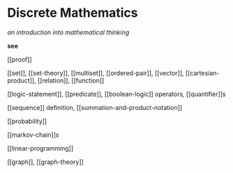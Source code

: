 # Discrete Mathematics

_an introduction into mathematical thinking_

**see**

[[proof]]

[[set]], [[set-theory]], [[multiset]], [[ordered-pair]], [[vector]], [[cartesian-product]], [[relation]], [[function]]

[[logic-statement]], [[predicate]], [[boolean-logic]] operators, [[quantifier]]s

[[sequence]] definition, [[summation-and-product-notation]]

[[probability]]

[[markov-chain]]s

[[linear-programming]]

[[graph]], [[graph-theory]]
